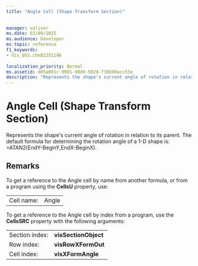 ```yaml
---
title: "Angle Cell (Shape Transform Section)"
 
 
manager: soliver
ms.date: 03/09/2015
ms.audience: Developer
ms.topic: reference
f1_keywords:
- Vis_DSS.chm82251196
 
localization_priority: Normal
ms.assetid: d05a001c-9001-90d9-5028-f38b90acc53e
description: "Represents the shape's current angle of rotation in relation to its parent. The default formula for determining the rotation angle of a 1-D shape is: =ATAN2(EndY-BeginY,EndX-BeginX)."
---
```


# Angle Cell (Shape Transform Section)

Represents the shape's current angle of rotation in relation to its parent. The default formula for determining the rotation angle of a 1-D shape is: =ATAN2(EndY-BeginY,EndX-BeginX).
  
## Remarks

To get a reference to the Angle cell by name from another formula, or from a program using the **CellsU** property, use: 
  
|||
|:-----|:-----|
| Cell name:  <br/> | Angle  <br/> |
   
To get a reference to the Angle cell by index from a program, use the **CellsSRC** property with the following arguments: 
  
|||
|:-----|:-----|
| Section index:  <br/> |**visSectionObject** <br/> |
| Row index:  <br/> |**visRowXFormOut** <br/> |
| Cell index:  <br/> |**visXFormAngle** <br/> |
   

